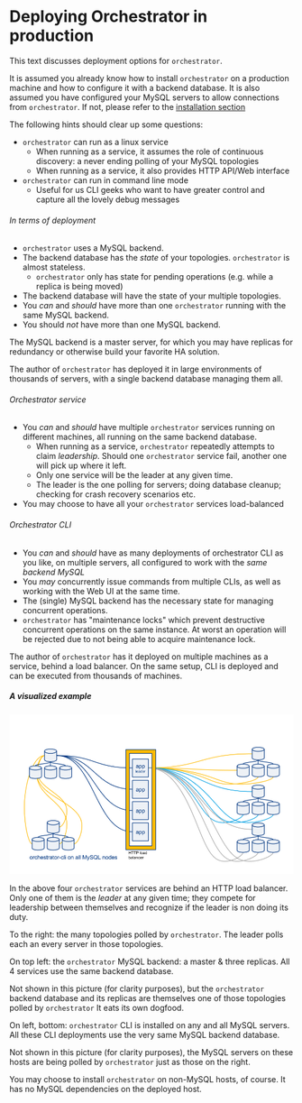 # Deploying Orchestrator in production

This text discusses deployment options for `orchestrator`.

It is assumed you already know how to install `orchestrator` on a production machine and how to configure it with a backend database. It is also assumed you have configured your MySQL servers to allow connections from `orchestrator`.
If not, please refer to the [installation section](install.md)

The following hints should clear up some questions:

- `orchestrator` can run as a linux service
  - When running as a service, it assumes the role of continuous discovery: a never ending polling of your MySQL topologies
  - When running as a service, it also provides HTTP API/Web interface
- `orchestrator` can run in command line mode
  - Useful for us CLI geeks who want to have greater control and capture all the lovely debug messages

###### In terms of deployment

- `orchestrator` uses a MySQL backend.
- The backend database has the _state_ of your topologies. `orchestrator` is almost stateless.
  - `orchestrator` only has state for pending operations (e.g. while a replica is being moved)
- The backend database will have the state of your multiple topologies.
- You _can_ and _should_ have more than one `orchestrator` running with the same MySQL backend.
- You should _not_ have more than one MySQL backend.

The MySQL backend is a master server, for which you may have replicas for redundancy or otherwise build your favorite HA solution.

The author of `orchestrator` has deployed it in large environments of thousands of servers, with a single backend database managing them all.

###### Orchestrator service

- You _can_ and _should_ have multiple `orchestrator` services running on different machines, all running on the same backend database.
  - When running as a service, `orchestrator` repeatedly attempts to claim _leadership_. Should one `orchestrator` service
    fail, another one will pick up where it left.
  - Only one service will be the leader at any given time.
  - The leader is the one polling for servers; doing database cleanup; checking for crash recovery scenarios etc.
- You may choose to have all your `orchestrator` services load-balanced

###### Orchestrator CLI
- You _can_ and _should_ have as many deployments of orchestrator CLI as you like, on multiple servers, all configured to work
  with the _same backend MySQL_
- You _may_ concurrently issue commands from multiple CLIs, as well as working with the Web UI at the same time.
- The (single) MySQL backend has the necessary state for managing concurrent operations.
- `orchestrator` has "maintenance locks" which prevent destructive concurrent operations on the same instance. At worst an
  operation will be rejected due to not being able to acquire maintenance lock.

The author of `orchestrator` has it deployed on multiple machines
as a service, behind a load balancer. On the same setup, CLI is
deployed and can be executed from thousands of machines.

##### A visualized example

![Orchestrator deployment](images/orchestrator-deployment.png)

In the above four `orchestrator` services are behind an HTTP load balancer. Only one of them is the _leader_ at any given time; they compete for leadership between themselves and recognize if the leader is non doing its duty.

To the right: the many topologies polled by `orchestrator`. The leader polls each an every server in those topologies.

On top left: the `orchestrator` MySQL backend: a master & three replicas. All 4 services use the same backend database.

Not shown in this picture (for clarity purposes), but the `orchestrator` backend database and its replicas are themselves one of those topologies
polled by `orchestrator` It eats its own dogfood.

On left, bottom: `orchestrator` CLI is installed on any and all MySQL servers. All these CLI deployments use the very same
MySQL backend database.

Not shown in this picture (for clarity purposes), the MySQL servers on these hosts are being polled by `orchestrator` just as those
on the right.

You may choose to install `orchestrator` on non-MySQL hosts, of course. It has no MySQL dependencies on the deployed host.
